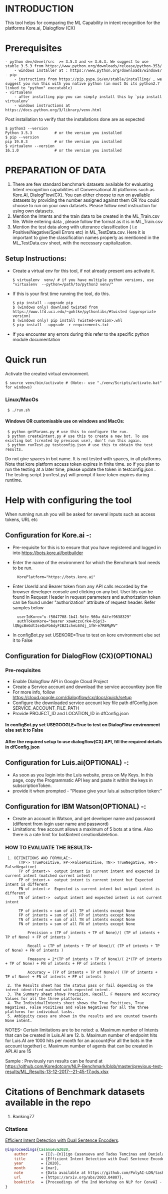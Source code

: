 # INTRODUCTION

This tool helps for comparing the ML Capability in intent recognition for the platforms Kore.ai, Dialogflow (CX)

# Prerequisites
    - python dev/devel/src  >= 3.5.3 and <= 3.6.3. We suggest to use stable 3.5.3 from https://www.python.org/downloads/release/python-353/ 
        - windows installer at : https://www.python.org/downloads/windows/
    - pip 
    	- instructions from https://pip.pypa.io/en/stable/installing/ , we suggest you run this with you native python (in most Os its python2.7 linked to "python" executable)
    - virtualenv
    	- after installing pip you can simply install this by `pip install virtualenv`
        - windows instructions at https://docs.python.org/3/library/venv.html

Post installation to verify that the installations done are as expected 
	
	$ python3 --version
	Python 3.5.3          # or the version you installed
	$ pip --version
	pip 19.0.3            # or the version you installed
	$ virtualenv --version
	16.1.0                # or the version you installed

# PREPARATION OF DATA
1. There are few standard benchmark datasets available for evaluating Intent recognition capabilities of Conversational AI platforms such as Kore.AI, DialogFlow(CX). You can either choose to run on available datasets by providing the number assigned against them OR You could choose to run on your own datasets. Please follow next instruction for using own datasets.
2. Mention the Intents and the train data to be created in the ML_Train.csv file. While entering data , please follow the format as it is in ML_Train.csv
3. Mention the test data along with utterance classification ( i.e Positive/Negative/Spell Errors etc) in ML_TestData.csv. Here it is important to give the classification names properly as mentioned in the ML_TestData.csv sheet, with the necessary capitalization.

## Setup Instructions:

* Create a virtual env for this tool, if not already present ans activate it.
	```
	$ virtualenv  venv/ # if you have multiple python versions, use "virtualenv  --python=/path/to/python3 venv/"
	```
* If this is your first time running the tool, do this.
     ```
	$ pip install --upgrade pip
	$ (windows only) download twisted from https://www.lfd.uci.edu/~gohlke/pythonlibs/#twisted (appropriate version)
	$ (windows only) pip install Twisted<version>.whl
	$ pip install --upgrade -r requirements.txt
	```
* If you encounter any errors during this refer to the specific python module documentation


# Quick run
Activate the created virtual environment.
	
	$ source venv/bin/activate # (Note:- use "./venv/Scripts/activate.bat" for windows)

### Linux/MacOs 
     
	 $ ./run.sh
	 

#### Windows OR customisable use on windows and MacOs:
	 $ python getParams.py # use this to configure the run.
	 $ python createIntent.py # use this to create a new bot. To use existing bot (created by previous use), don't run this again.
	 $ python runTest.py testconfig.json # use this to obtain the test results.
	 

Do not give spaces in bot name. It is not tested with spaces, in all platforms.
Note that kore platform access token expires in finite time. so if you plan to run the testing at a later time, please update the token in testconfig.json . The testing script (runTest.py) will prompt if kore token expires during runtime.


# Help with configuring the tool

When running run.sh you will be asked for several inputs such as access tokens, URL etc

## Configuration for Kore.ai -:
* Pre-requisite for this is to ensure that you have registered and logged in into https://bots.kore.ai/botbuilder 
* Enter the name of the environment for which the Benchmark tool needs to be run.

		KorePlatform="https://bots.kore.ai"

* Enter UserId and Bearer token from any API calls recorded by the browser developer console and clicking on any bot. User Ids can be found in Request Header in request parameters and authorization token can be found under "authorization" attribute of request header. Refer samples below 

		userIdKore="u-f5047708-1b41-5dfe-960a-64fef9638329"
		authTokenKore="bearer xowAczxCrk4-bSpj3-lQNgcBmGdtIseQxFb6dyFIBZ1cheL6Vdj_1fW-e7R8MgMV"
* In configBot.py set USEKORE=True to test on kore environment else set it to False

## Configuration for DialogFlow (CX)(OPTIONAL)

### Pre-requisites
* Enable Dialogflow API in Google Cloud Project
* Create a Service account and download the service accountkey json file
* For more info, follow https://cloud.google.com/dialogflow/cx/docs/quick/setup
* Configure the downloaded service account key file path dfConfig.json SERVICE_ACCOUNT_FILE_PATH
* Provide PROJECT_ID and LOCATION_ID in dfConfig.json

#### In configBot.py set USEGOOGLE=True to test on DialogFlow environment else set it to False
#### After the required setup to use dialogflow(CX) API, fill the required details in dfConfig.json


## Configuration for Luis.ai(OPTIONAL) -:

* As soon as you login into the Luis website, press on My Keys. In this page, copy the Programmatic API key and paste it within the keys in subscriptionToken. 
* provide it when prompted - "Please give your luis.ai subscription token:"

## Configuration for IBM Watson(OPTIONAL) -:

* Create an account in Watson, and get developer name and password (different from login user name and password)
* Limitations: free account allows a maximum of 5 bots at a time. Also there is a rate limit for bot&intent creation&deletion.



### HOW TO EVALUATE THE RESULTS-
     1. DEFINITIONS AND FORMULAE:-
          (TP-> TruePositive, FP->FalsePositive, TN-> TrueNegative, FN-> FalseNegative)
          TP of intent->  output intent is current intent and expected is current intent (matched current intent)
          FP of intent->  output intent is current intent but Expected intent is different
          FN of intent->  Expected is current intent but output intent is different
          TN of intent->  output intent and expected intent is not current intent

          TP of intents = sum of all TP of intents except None
          FP of intents = sum of all FP of intents except None
          TN of intents = sum of all TN of intents except None
          FN of intents = sum of all FN of intents except None


```
          Precision = (TP of intents + TP of None)/( (TP of intents + TP of None) + FP of intents )

          Recall = (TP of intents + TP of None)/( (TP of intents + TP of None) + FN of intents )

          Fmeasure = 2*(TP of intents + TP of None)/( 2*(TP of intents + TP of None) + FN of intents + FP of intents )

          Accuracy = (TP of intents + TP of None)/( (TP of intents + TP of None) + FN of intents + FP of intents )
```
     2. The Results sheet has the status pass or fail depending on the intent identified matched with expected intent.
     3. The Summary sheet shows Precision, Recall, F Measure and Accuracy Values for all the three platforms.
     4. The IndividualIntents sheet shows the True Positives, True Negatives, False Positives and False Negatives for all the three platforms for individual tasks.
     5. Ambiguity cases are shown in the results and are counted towards None intent.

NOTES- Certain limitations are to be noted:
	a. Maximum number of Intents that can be created in Luis.AI are 12.
	b. Maximum number of endpoint hits for Luis.AI are 1000 hits per month for an account(For all the bots in the account together)
	c. Maximum number of agents that can be created in API.AI are 15


Sample : Previously run results can be found at https://github.com/Koredotcom/NLP-Benchmark/blob/master/previous-test-results/ML_Results-13-12-2017--21-45-17.ods.xlsx

# Citations of Benchmark datasets available in the repo

1. Banking77
### Citations

[Efficient Intent Detection with Dual Sentence Encoders](https://arxiv.org/abs/2003.04807).

```bibtex
@inproceedings{Casanueva2020,
    author      = {I{\~{n}}igo Casanueva and Tadas Temcinas and Daniela Gerz and Matthew Henderson and Ivan Vulic},
    title       = {Efficient Intent Detection with Dual Sentence Encoders},
    year        = {2020},
    month       = {mar},
    note        = {Data available at https://github.com/PolyAI-LDN/task-specific-datasets},
    url         = {https://arxiv.org/abs/2003.04807},
    booktitle   = {Proceedings of the 2nd Workshop on NLP for ConvAI - ACL 2020}
}

```